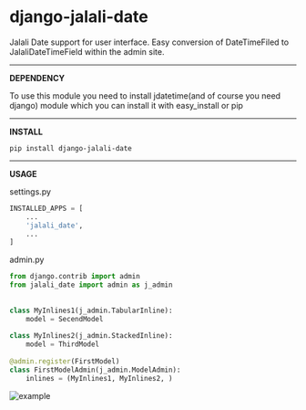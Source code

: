 # django-jalali-date
Jalali Date support for user interface. Easy conversion of DateTimeFiled to JalaliDateTimeField within the admin site.

----------
**DEPENDENCY**

To use this module you need to install jdatetime(and of course you need django) module which you can install it with easy_install or pip

----------
**INSTALL**

    pip install django-jalali-date   

----------
**USAGE**

settings.py
```python
INSTALLED_APPS = [
	...
	'jalali_date',
	...
]
```
admin.py

```python
from django.contrib import admin
from jalali_date import admin as j_admin
	
    
class MyInlines1(j_admin.TabularInline):
	model = SecendModel
    
class MyInlines2(j_admin.StackedInline):
	model = ThirdModel
	
@admin.register(FirstModel)
class FirstModelAdmin(j_admin.ModelAdmin):
	inlines = (MyInlines1, MyInlines2, )    
```

![example](http://bayanbox.ir/view/2877111068605695571/Screenshot-from-2016-07-26-01-37-07.png)
